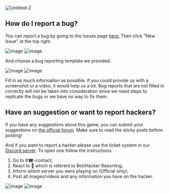 ![Untitled-2](https://user-images.githubusercontent.com/28383557/160372340-5ee0672a-4028-4868-bb29-ebe687740baa.png)


## How do I report a bug?
You can report a bug by going to the issues page [here.](https://github.com/Uuvana-Studios/longvinter-windows-client/issues) Then click "New Issue" at the top right.

![image](https://user-images.githubusercontent.com/28383557/160373947-eca2cb42-030e-4ed9-b0fc-98eaf4094e15.png#gh-dark-mode-only)
![image](https://user-images.githubusercontent.com/28383557/160377215-f7020d35-fa5b-4f78-8c45-759ae2b5e680.png#gh-light-mode-only)


And choose a bug reporting template we provided.

![image](https://user-images.githubusercontent.com/28383557/160374634-4c33648e-86a8-457e-9065-070d20ef8748.png#gh-dark-mode-only)
![image](https://user-images.githubusercontent.com/28383557/160377327-79fe390a-4e19-43ed-b661-d2aa2449a416.png#gh-light-mode-only)


Fill in as much information as possible. If you could provide us with a screenshot or a video, it would help us a lot. Bug reports that are not filled in correctly will not be taken into consideration since we need steps to replicate the bugs or we have no way to fix them. 


## Have an suggestion or want to report hackers?

If you have any suggestions about this game, you can submit your suggestions on [the official forum](https://forum.uuvana.com/t/suggestions). Make sure to read the sticky posts before posting!

And if you want to report a hacker please use the ticket system in our [Discord server](https://discord.com/invite/Longvinter). To open one follow the instructions:
1. Go to #☎-contact;
2. React to 👮 which is referent to Bot/Hacker Reporting;
3. Inform which server you were playing on (Official only);
4. Post all images/videos and any information you have on the hacker.

![image](https://user-images.githubusercontent.com/28383557/160378547-be55a138-9827-4c55-8581-b9b2fc2d8509.png#gh-dark-mode-only)
![image](https://user-images.githubusercontent.com/28383557/160378390-fcdc4442-b176-4a5d-9b84-f2566ce5a69e.png#gh-light-mode-only)
